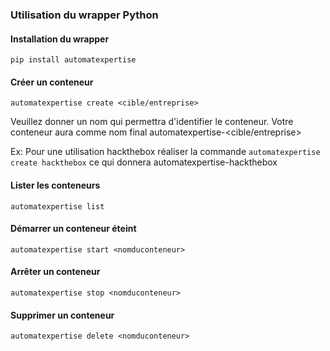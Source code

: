 ### Utilisation du wrapper Python

#### Installation du wrapper

```
pip install automatexpertise
```

#### Créer un conteneur

```
automatexpertise create <cible/entreprise>
```

Veuillez donner un nom qui permettra d'identifier le conteneur. Votre conteneur aura comme nom final automatexpertise-<cible/entreprise>


Ex: Pour une utilisation hackthebox réaliser la commande `automatexpertise create hackthebox` ce qui donnera automatexpertise-hackthebox


#### Lister les conteneurs

```
automatexpertise list
```

#### Démarrer un conteneur éteint

```
automatexpertise start <nomduconteneur>
```

#### Arrêter un conteneur

```
automatexpertise stop <nomduconteneur>
```

#### Supprimer un conteneur

```
automatexpertise delete <nomduconteneur>
```

